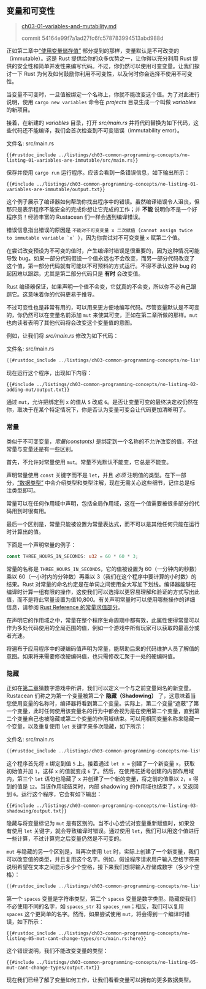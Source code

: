 ## 变量和可变性

> [ch03-01-variables-and-mutability.md](https://github.com/rust-lang/book/blob/main/src/ch03-01-variables-and-mutability.md)
> 
> commit 54164e99f7a1ad27fc6fc578783994513abd988d

正如第二章中[“使用变量储存值”][storing-values-with-variables]<!-- ignore --> 部分提到的那样，变量默认是不可改变的（immutable）。这是 Rust 提供给你的众多优势之一，让你得以充分利用 Rust 提供的安全性和简单并发性来编写代码。不过，你仍然可以使用可变变量。让我们探讨一下 Rust 为何及如何鼓励你利用不可变性，以及何时你会选择不使用不可变性。

当变量不可变时，一旦值被绑定一个名称上，你就不能改变这个值。为了对此进行说明，使用 `cargo new variables` 命令在 *projects* 目录生成一个叫做 *variables* 的新项目。

接着，在新建的 *variables* 目录，打开 *src/main.rs* 并将代码替换为如下代码，这些代码还不能编译，我们会首次检查到不可变错误（immutability error）。

<span class="filename">文件名: src/main.rs</span>

```rust,ignore,does_not_compile
{{#rustdoc_include ../listings/ch03-common-programming-concepts/no-listing-01-variables-are-immutable/src/main.rs}}
```

保存并使用 `cargo run` 运行程序。应该会看到一条错误信息，如下输出所示：

```console
{{#include ../listings/ch03-common-programming-concepts/no-listing-01-variables-are-immutable/output.txt}}
```

这个例子展示了编译器如何帮助你找出程序中的错误。虽然编译错误令人沮丧，但那只是表示程序不能安全的完成你想让它完成的工作；并 **不能** 说明你不是一个好程序员！经验丰富的 Rustacean 们一样会遇到编译错误。

错误信息指出错误的原因是 `不能对不可变变量 x 二次赋值`（``cannot assign twice to immutable variable `x` ``），因为你尝试对不可变变量 `x` 赋第二个值。

在尝试改变预设为不可变的值时，产生编译时错误是很重要的，因为这种情况可能导致 bug。如果一部分代码假设一个值永远也不会改变，而另一部分代码改变了这个值，第一部分代码就有可能以不可预料的方式运行。不得不承认这种 bug 的起因难以跟踪，尤其是第二部分代码只是 **有时** 会改变值。

Rust 编译器保证，如果声明一个值不会变，它就真的不会变，所以你不必自己跟踪它。这意味着你的代码更易于推导。

不过可变性也是非常有用的，可以用来更方便地编写代码。尽管变量默认是不可变的，你仍然可以在变量名前添加 `mut` 来使其可变，正如在第二章所做的那样。`mut` 也向读者表明了其他代码将会改变这个变量值的意图。

例如，让我们将 *src/main.rs* 修改为如下代码：

<span class="filename">文件名: src/main.rs</span>

```rust
{{#rustdoc_include ../listings/ch03-common-programming-concepts/no-listing-02-adding-mut/src/main.rs}}
```

现在运行这个程序，出现如下内容：

```console
{{#include ../listings/ch03-common-programming-concepts/no-listing-02-adding-mut/output.txt}}
```

通过 `mut`，允许把绑定到 `x` 的值从 `5` 改成 `6`。是否让变量可变的最终决定权仍然在你，取决于在某个特定情况下，你是否认为变量可变会让代码更加清晰明了。

### 常量

类似于不可变变量，*常量(constants)* 是绑定到一个名称的不允许改变的值，不过常量与变量还是有一些区别。

首先，不允许对常量使用 `mut`。常量不光默认不能变，它总是不能变。

声明常量使用 `const` 关键字而不是 `let`，并且 *必须* 注明值的类型。在下一部分，[“数据类型”][data-types] 中会介绍类型和类型注解，现在无需关心这些细节，记住总是标注类型即可。

常量可以在任何作用域中声明，包括全局作用域，这在一个值需要被很多部分的代码用到时很有用。

最后一个区别是，常量只能被设置为常量表达式，而不可以是其他任何只能在运行时计算出的值。

下面是一个声明常量的例子：

```rust
const THREE_HOURS_IN_SECONDS: u32 = 60 * 60 * 3;
```

常量的名称是 `THREE_HOURS_IN_SECONDS`，它的值被设置为 60（一分钟内的秒数）乘以 60（一小时内的分钟数）再乘以 3（我们在这个程序中要计算的小时数）的结果。Rust 对常量的命名约定是在单词之间使用全大写加下划线。编译器能够在编译时计算一组有限的操作，这使我们可以选择以更容易理解和验证的方式写出此值，而不是将此常量设置为值10,800。有关声明常量时可以使用哪些操作的详细信息，请参阅 [Rust Reference 的常量求值部分][const-eval]。

在声明它的作用域之中，常量在整个程序生命周期中都有效，此属性使得常量可以作为多处代码使用的全局范围的值，例如一个游戏中所有玩家可以获取的最高分或者光速。

将遍布于应用程序中的硬编码值声明为常量，能帮助后来的代码维护人员了解值的意图。如果将来需要修改硬编码值，也只需修改汇聚于一处的硬编码值。

### 隐藏

正如在[第二章][comparing-the-guess-to-the-secret-number]猜数字游戏中所讲，我们可以定义一个与之前变量同名的新变量。Rustacean 们称之为第一个变量被第二个 **隐藏（Shadowing）** 了，这意味着当您使用变量的名称时，编译器将看到第二个变量。实际上，第二个变量“遮蔽”了第一个变量，此时任何使用该变量名的行为中都会视为是在使用第二个变量，直到第二个变量自己也被隐藏或第二个变量的作用域结束。可以用相同变量名称来隐藏一个变量，以及重复使用 `let` 关键字来多次隐藏，如下所示：

<span class="filename">文件名: src/main.rs</span>

```rust
{{#rustdoc_include ../listings/ch03-common-programming-concepts/no-listing-03-shadowing/src/main.rs}}
```

这个程序首先将 `x` 绑定到值 `5` 上。接着通过 `let x =` 创建了一个新变量 `x`，获取初始值并加 `1`，这样 `x` 的值就变成 `6` 了。然后，在使用花括号创建的内部作用域内，第三个 `let` 语句也隐藏了 `x` 并创建了一个新的变量，将之前的值乘以 `2`，`x` 得到的值是 `12`。当该作用域结束时，内部 shadowing 的作用域也结束了，`x` 又返回到 `6`。运行这个程序，它会有如下输出：

```console
{{#include ../listings/ch03-common-programming-concepts/no-listing-03-shadowing/output.txt}}
```

隐藏与将变量标记为 `mut` 是有区别的。当不小心尝试对变量重新赋值时，如果没有使用 `let` 关键字，就会导致编译时错误。通过使用 `let`，我们可以用这个值进行一些计算，不过计算完之后变量仍然是不可变的。

`mut` 与隐藏的另一个区别是，当再次使用 `let` 时，实际上创建了一个新变量，我们可以改变值的类型，并且复用这个名字。例如，假设程序请求用户输入空格字符来说明希望在文本之间显示多少个空格，接下来我们想将输入存储成数字（多少个空格）：

```rust
{{#rustdoc_include ../listings/ch03-common-programming-concepts/no-listing-04-shadowing-can-change-types/src/main.rs:here}}
```

第一个 `spaces` 变量是字符串类型，第二个 `spaces` 变量是数字类型。隐藏使我们不必使用不同的名字，如 `spaces_str` 和 `spaces_num`；相反，我们可以复用 `spaces` 这个更简单的名字。然而，如果尝试使用 `mut`，将会得到一个编译时错误，如下所示：

```rust,ignore,does_not_compile
{{#rustdoc_include ../listings/ch03-common-programming-concepts/no-listing-05-mut-cant-change-types/src/main.rs:here}}
```

这个错误说明，我们不能改变变量的类型：

```console
{{#include ../listings/ch03-common-programming-concepts/no-listing-05-mut-cant-change-types/output.txt}}
```

现在我们已经了解了变量如何工作，让我们看看变量可以拥有的更多数据类型。

[comparing-the-guess-to-the-secret-number]:ch02-00-guessing-game-tutorial.html#比较猜测的数字和秘密数字
[data-types]: ch03-02-data-types.html#数据类型
[storing-values-with-variables]: ch02-00-guessing-game-tutorial.html#使用变量储存值
[const-eval]: https://doc.rust-lang.org/reference/const_eval.html
